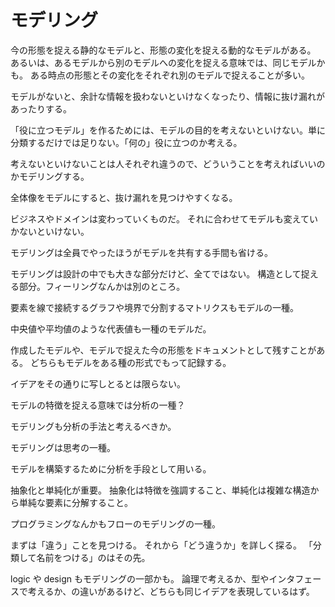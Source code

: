 # モデリング

今の形態を捉える静的なモデルと、形態の変化を捉える動的なモデルがある。
あるいは、あるモデルから別のモデルへの変化を捉える意味では、同じモデルかも。
ある時点の形態とその変化をそれぞれ別のモデルで捉えることが多い。

モデルがないと、余計な情報を扱わないといけなくなったり、情報に抜け漏れがあったりする。

「役に立つモデル」を作るためには、モデルの目的を考えないといけない。単に分類するだけでは足りない。「何の」役に立つのか考える。

考えないといけないことは人それぞれ違うので、どういうことを考えればいいのかモデリングする。

全体像をモデルにすると、抜け漏れを見つけやすくなる。

ビジネスやドメインは変わっていくものだ。
それに合わせてモデルも変えていかないといけない。

モデリングは全員でやったほうがモデルを共有する手間も省ける。

モデリングは設計の中でも大きな部分だけど、全てではない。
構造として捉える部分。フィーリングなんかは別のところ。

要素を線で接続するグラフや境界で分割するマトリクスもモデルの一種。

中央値や平均値のような代表値も一種のモデルだ。

作成したモデルや、モデルで捉えた今の形態をドキュメントとして残すことがある。
どちらもモデルをある種の形式でもって記録する。

イデアをその通りに写しとるとは限らない。

モデルの特徴を捉える意味では分析の一種？

モデリングも分析の手法と考えるべきか。

モデリングは思考の一種。

モデルを構築するために分析を手段として用いる。

抽象化と単純化が重要。
抽象化は特徴を強調すること、単純化は複雑な構造から単純な要素に分解すること。

プログラミングなんかもフローのモデリングの一種。

まずは「違う」ことを見つける。
それから「どう違うか」を詳しく探る。
「分類して名前をつける」のはその先。

logic や design もモデリングの一部かも。
論理で考えるか、型やインタフェースで考えるか、の違いがあるけど、どちらも同じイデアを表現しているはず。
